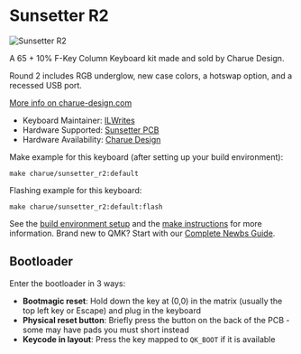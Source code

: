 # Sunsetter R2

![Sunsetter R2](https://i.imgur.com/rQRuHRkh.jpeg)

A 65 + 10% F-Key Column Keyboard kit made and sold by Charue Design.

Round 2 includes RGB underglow, new case colors, a hotswap option, and a recessed USB port.

[More info on charue-design.com](https://charue-design.com/)

* Keyboard Maintainer: [ILWrites](https://github.com/PiKeeb)
* Hardware Supported: [Sunsetter PCB](https://charue-design.com/collections/sunsetter)
* Hardware Availability: [Charue Design](https://charue-design.com/)

Make example for this keyboard (after setting up your build environment):

    make charue/sunsetter_r2:default

Flashing example for this keyboard:

    make charue/sunsetter_r2:default:flash

See the [build environment setup](https://docs.qmk.fm/#/getting_started_build_tools) and the [make instructions](https://docs.qmk.fm/#/getting_started_make_guide) for more information. Brand new to QMK? Start with our [Complete Newbs Guide](https://docs.qmk.fm/#/newbs).

## Bootloader

Enter the bootloader in 3 ways:

* **Bootmagic reset**: Hold down the key at (0,0) in the matrix (usually the top left key or Escape) and plug in the keyboard
* **Physical reset button**: Briefly press the button on the back of the PCB - some may have pads you must short instead
* **Keycode in layout**: Press the key mapped to `QK_BOOT` if it is available
